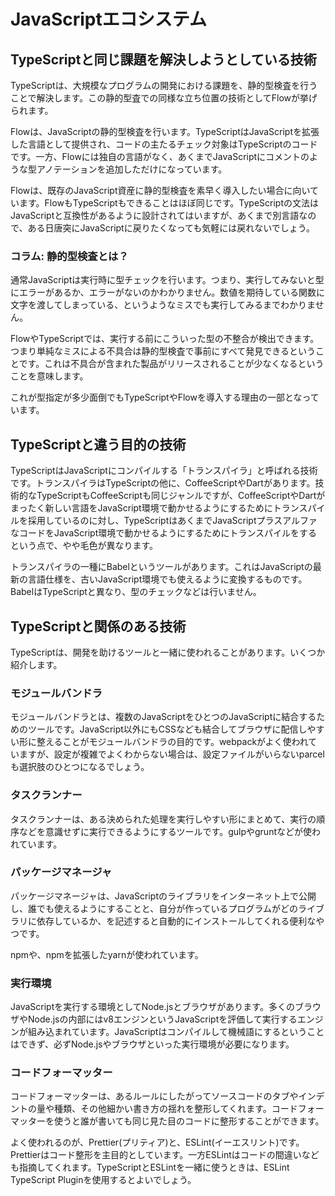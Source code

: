 # JavaScriptエコシステム

## TypeScriptと同じ課題を解決しようとしている技術

TypeScriptは、大規模なプログラムの開発における課題を、静的型検査を行うことで解決します。この静的型査での同様な立ち位置の技術としてFlowが挙げられます。

Flowは、JavaScriptの静的型検査を行います。TypeScriptはJavaScriptを拡張した言語として提供され、コードの主たるチェック対象はTypeScriptのコードです。一方、Flowには独自の言語がなく、あくまでJavaScriptにコメントのような型アノテーションを追加しただけになっています。

Flowは、既存のJavaScript資産に静的型検査を素早く導入したい場合に向いています。FlowもTypeScriptもできることはほぼ同じです。TypeScriptの文法はJavaScriptと互換性があるように設計されてはいますが、あくまで別言語なので、ある日唐突にJavaScriptに戻りたくなっても気軽には戻れないでしょう。

### コラム: 静的型検査とは？

通常JavaScriptは実行時に型チェックを行います。つまり、実行してみないと型にエラーがあるか、エラーがないのかわかりません。数値を期待している関数に文字を渡してしまっている、というようなミスでも実行してみるまでわかりません。

FlowやTypeScriptでは、実行する前にこういった型の不整合が検出できます。つまり単純なミスによる不具合は静的型検査で事前にすべて発見できるということです。これは不具合が含まれた製品がリリースされることが少なくなるということを意味します。

これが型指定が多少面倒でもTypeScriptやFlowを導入する理由の一部となっています。

## TypeScriptと違う目的の技術

TypeScriptはJavaScriptにコンパイルする「トランスパイラ」と呼ばれる技術です。トランスパイラはTypeScriptの他に、CoffeeScriptやDartがあります。技術的なTypeScriptもCoffeeScriptも同じジャンルですが、CoffeeScriptやDartがまったく新しい言語をJavaScript環境で動かせるようにするためにトランスパイルを採用しているのに対し、TypeScriptはあくまでJavaScriptプラスアルファなコードをJavaScript環境で動かせるようにするためにトランスパイルをするという点で、やや毛色が異なります。

トランスパイラの一種にBabelというツールがあります。これはJavaScriptの最新の言語仕様を、古いJavaScript環境でも使えるように変換するものです。BabelはTypeScriptと異なり、型のチェックなどは行いません。

## TypeScriptと関係のある技術

TypeScriptは、開発を助けるツールと一緒に使われることがあります。いくつか紹介します。

### モジュールバンドラ

モジュールバンドラとは、複数のJavaScriptをひとつのJavaScriptに結合するためのツールです。JavaScript以外にもCSSなども結合してブラウザに配信しやすい形に整えることがモジュールバンドラの目的です。webpackがよく使われていますが、設定が複雑でよくわからない場合は、設定ファイルがいらないparcelも選択肢のひとつになるでしょう。

### タスクランナー

タスクランナーは、ある決められた処理を実行しやすい形にまとめて、実行の順序などを意識せずに実行できるようにするツールです。gulpやgruntなどが使われています。

### パッケージマネージャ

パッケージマネージャは、JavaScriptのライブラリをインターネット上で公開し、誰でも使えるようにすることと、自分が作っているプログラムがどのライブラリに依存しているか、を記述すると自動的にインストールしてくれる便利なやつです。

npmや、npmを拡張したyarnが使われています。

### 実行環境

JavaScriptを実行する環境としてNode.jsとブラウザがあります。多くのブラウザやNode.jsの内部にはv8エンジンというJavaScriptを評価して実行するエンジンが組み込まれています。JavaScriptはコンパイルして機械語にするということはできず、必ずNode.jsやブラウザといった実行環境が必要になります。

### コードフォーマッター

コードフォーマッターは、あるルールにしたがってソースコードのタブやインデントの量や種類、その他細かい書き方の揺れを整形してくれます。コードフォーマッターを使うと誰が書いても同じ見た目のコードに整形することができます。

よく使われるのが、Prettier(プリティア)と、ESLint(イーエスリント)です。Prettierはコード整形を主目的としています。一方ESLintはコードの間違いなども指摘してくれます。TypeScriptとESLintを一緒に使うときは、ESLint TypeScript Pluginを使用するとよいでしょう。
